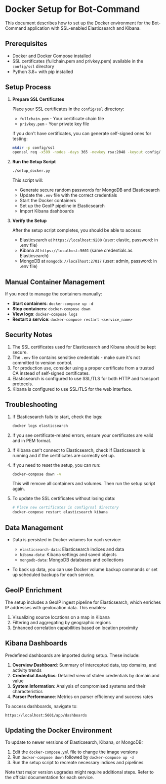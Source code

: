 # Docker Setup for Bot-Command

This document describes how to set up the Docker environment for the Bot-Command application with SSL-enabled Elasticsearch and Kibana.

## Prerequisites

- Docker and Docker Compose installed
- SSL certificates (fullchain.pem and privkey.pem) available in the `config/ssl` directory
- Python 3.8+ with pip installed

## Setup Process

1. **Prepare SSL Certificates**

   Place your SSL certificates in the `config/ssl` directory:
   - `fullchain.pem` - Your certificate chain file
   - `privkey.pem` - Your private key file

   If you don't have certificates, you can generate self-signed ones for testing:
   ```bash
   mkdir -p config/ssl
   openssl req -x509 -nodes -days 365 -newkey rsa:2048 -keyout config/ssl/privkey.pem -out config/ssl/fullchain.pem
   ```

2. **Run the Setup Script**

   ```bash
   ./setup_docker.py
   ```

   This script will:
   - Generate secure random passwords for MongoDB and Elasticsearch
   - Update the `.env` file with the correct credentials
   - Start the Docker containers
   - Set up the GeoIP pipeline in Elasticsearch
   - Import Kibana dashboards

3. **Verify the Setup**

   After the setup script completes, you should be able to access:
   - Elasticsearch at `https://localhost:9200` (user: elastic, password: in .env file)
   - Kibana at `https://localhost:5601` (same credentials as Elasticsearch)
   - MongoDB at `mongodb://localhost:27017` (user: admin, password: in .env file)

## Manual Container Management

If you need to manage the containers manually:

- **Start containers**: `docker-compose up -d`
- **Stop containers**: `docker-compose down`
- **View logs**: `docker-compose logs`
- **Restart a service**: `docker-compose restart <service_name>`

## Security Notes

1. The SSL certificates used for Elasticsearch and Kibana should be kept secure.
2. The `.env` file contains sensitive credentials - make sure it's not committed to version control.
3. For production use, consider using a proper certificate from a trusted CA instead of self-signed certificates.
4. Elasticsearch is configured to use SSL/TLS for both HTTP and transport protocols.
5. Kibana is configured to use SSL/TLS for the web interface.

## Troubleshooting

1. If Elasticsearch fails to start, check the logs:
   ```bash
   docker logs elasticsearch
   ```

2. If you see certificate-related errors, ensure your certificates are valid and in PEM format.

3. If Kibana can't connect to Elasticsearch, check if Elasticsearch is running and if the certificates are correctly set up.

4. If you need to reset the setup, you can run:
   ```bash
   docker-compose down -v
   ```
   This will remove all containers and volumes. Then run the setup script again.

5. To update the SSL certificates without losing data:
   ```bash
   # Place new certificates in config/ssl directory
   docker-compose restart elasticsearch kibana
   ```

## Data Management

- Data is persisted in Docker volumes for each service:
  - `elasticsearch-data`: Elasticsearch indices and data
  - `kibana-data`: Kibana settings and saved objects
  - `mongodb-data`: MongoDB databases and collections

- To back up data, you can use Docker volume backup commands or set up scheduled backups for each service.

## GeoIP Enrichment

The setup includes a GeoIP ingest pipeline for Elasticsearch, which enriches IP addresses with geolocation data. This enables:

1. Visualizing source locations on a map in Kibana
2. Filtering and aggregating by geographic regions
3. Enhanced correlation capabilities based on location proximity

## Kibana Dashboards

Predefined dashboards are imported during setup. These include:

1. **Overview Dashboard**: Summary of intercepted data, top domains, and activity trends
2. **Credential Analytics**: Detailed view of stolen credentials by domain and value
3. **System Information**: Analysis of compromised systems and their characteristics
4. **Parser Performance**: Metrics on parser efficiency and success rates

To access dashboards, navigate to:
```
https://localhost:5601/app/dashboards
```

## Updating the Docker Environment

To update to newer versions of Elasticsearch, Kibana, or MongoDB:

1. Edit the `docker-compose.yml` file to change the image versions
2. Run `docker-compose down` followed by `docker-compose up -d`
3. Run the setup script to recreate necessary indices and pipelines

Note that major version upgrades might require additional steps. Refer to the official documentation for each service.
